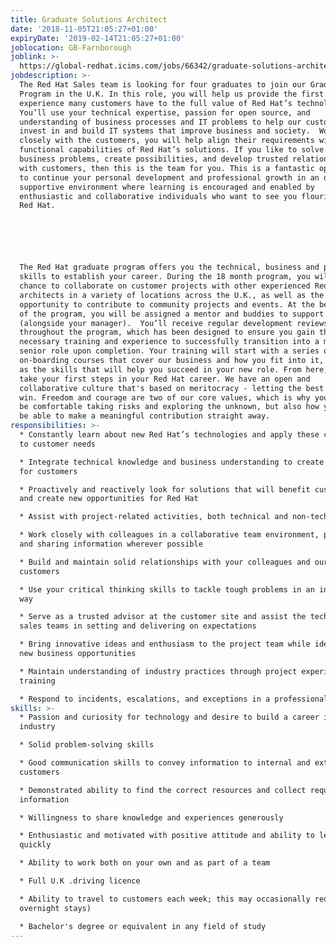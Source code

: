 ```yaml
---
title: Graduate Solutions Architect
date: '2018-11-05T21:05:27+01:00'
expiryDate: '2019-02-14T21:05:27+01:00'
joblocation: GB-Farnborough
joblink: >-
  https://global-redhat.icims.com/jobs/66342/graduate-solutions-architect/job?hub=7
jobdescription: >-
  The Red Hat Sales team is looking for four graduates to join our Graduate
  Program in the U.K. In this role, you will help us provide the first
  experience many customers have to the full value of Red Hat’s technology.
  You’ll use your technical expertise, passion for open source, and
  understanding of business processes and IT problems to help our customers
  invest in and build IT systems that improve business and society.  Working
  closely with the customers, you will help align their requirements with the
  functional capabilities of Red Hat’s solutions. If you like to solve complex
  business problems, create possibilities, and develop trusted relationships
  with customers, then this is the team for you. This is a fantastic opportunity
  to continue your personal development and professional growth in an open
  supportive environment where learning is encouraged and enabled by
  enthusiastic and collaborative individuals who want to see you flourish within
  Red Hat.






  The Red Hat graduate program offers you the technical, business and personal
  skills to establish your career. During the 18 month program, you will get the
  chance to collaborate on customer projects with other experienced Red Hat
  architects in a variety of locations across the U.K., as well as the
  opportunity to contribute to community projects and events. At the beginning
  of the program, you will be assigned a mentor and buddies to support you
  (alongside your manager).  You’ll receive regular development reviews
  throughout the program, which has been designed to ensure you gain the
  necessary training and experience to successfully transition into a more
  senior role upon completion. Your training will start with a series of
  on-boarding courses that cover our business and how you fit into it, as well
  as the skills that will help you succeed in your new role. From here, you'll
  take your first steps in your Red Hat career. We have an open and
  collaborative culture that's based on meritocracy - letting the best ideas
  win. Freedom and courage are two of our core values, which is why you need to
  be comfortable taking risks and exploring the unknown, but also how you will
  be able to make a meaningful contribution straight away.
responsibilities: >-
  * Constantly learn about new Red Hat’s technologies and apply these concepts
  to customer needs

  * Integrate technical knowledge and business understanding to create solutions
  for customers

  * Proactively and reactively look for solutions that will benefit customers
  and create new opportunities for Red Hat

  * Assist with project-related activities, both technical and non-technical

  * Work closely with colleagues in a collaborative team environment, providing
  and sharing information wherever possible

  * Build and maintain solid relationships with your colleagues and our
  customers

  * Use your critical thinking skills to tackle tough problems in an innovative
  way

  * Serve as a trusted advisor at the customer site and assist the technical and
  sales teams in setting and delivering on expectations

  * Bring innovative ideas and enthusiasm to the project team while identifying
  new business opportunities

  * Maintain understanding of industry practices through project experience and
  training

  * Respond to incidents, escalations, and exceptions in a professional manner
skills: >-
  * Passion and curiosity for technology and desire to build a career in the IT
  industry

  * Solid problem-solving skills

  * Good communication skills to convey information to internal and external
  customers

  * Demonstrated ability to find the correct resources and collect required
  information

  * Willingness to share knowledge and experiences generously

  * Enthusiastic and motivated with positive attitude and ability to learn
  quickly

  * Ability to work both on your own and as part of a team

  * Full U.K .driving licence

  * Ability to travel to customers each week; this may occasionally require
  overnight stays)

  * Bachelor's degree or equivalent in any field of study
---
```


